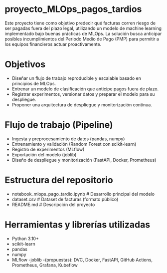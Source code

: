 # proyecto_MLOps_pagos_tardios

Este proyecto tiene como objetivo predecir qué facturas corren riesgo de ser pagadas fuera del plazo legal, utilizando un modelo de machine learning implementado bajo buenas prácticas de MLOps. La solución busca anticipar posibles incumplimientos del Periodo Medio de Pago (PMP) para permitir a los equipos financieros actuar proactivamente.

# Objetivos
- Diseñar un flujo de trabajo reproducible y escalable basado en principios de MLOps.
- Entrenar un modelo de clasificación que anticipe pagos fuera de plazo.
- Registrar experimentos, versionar datos y preparar el modelo para su despliegue.
- Proponer una arquitectura de despliegue y monitorización continua.

# Flujo de trabajo (Pipeline)
- Ingesta y preprocesamiento de datos (pandas, numpy)
- Entrenamiento y validación (Random Forest con scikit-learn)
- Registro de experimentos (MLflow)
- Exportación del modelo (joblib)
- Diseño de despliegue y monitorización (FastAPI, Docker, Prometheus)

# Estructura del repositorio
- notebook_mlops_pago_tardio.ipynb # Desarrollo principal del modelo
- dataset.csv # Dataset de facturas (formato público)
- README.md # Descripción del proyecto

# Herramientas y librerías utilizadas
- Python 3.10+
- scikit-learn
- pandas
- numpy
- MLflow
-joblib
-(propuestas): DVC, Docker, FastAPI, GitHub Actions, Prometheus, Grafana, Kubeflow
